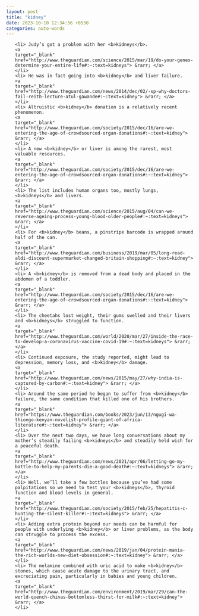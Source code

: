 ```yaml
---
layout: post
title: "kidney"
date: 2023-10-10 12:34:56 +0530
categories: auto-words
---
```

<ol>

    <li> Judy’s got a problem with her <b>kidneys</b>.
    <a 
    target="_blank" 
    href="http://www.theguardian.com/science/2015/mar/19/do-your-genes-determine-your-entire-life#:~:text=kidneys"> &rarr; </a>
    </li>
    <li> He was in fact going into <b>kidney</b> and liver failure.
    <a 
    target="_blank" 
    href="http://www.theguardian.com/news/2014/dec/02/-sp-why-doctors-fail-reith-lecture-atul-gawande#:~:text=kidney"> &rarr; </a>
    </li>
    <li> Altruistic <b>kidney</b> donation is a relatively recent phenomenon.
    <a 
    target="_blank" 
    href="http://www.theguardian.com/society/2015/dec/16/are-we-entering-the-age-of-crowdsourced-organ-donations#:~:text=kidney"> &rarr; </a>
    </li>
    <li> A new <b>kidney</b> or liver is among the rarest, most valuable resources.
    <a 
    target="_blank" 
    href="http://www.theguardian.com/society/2015/dec/16/are-we-entering-the-age-of-crowdsourced-organ-donations#:~:text=kidney"> &rarr; </a>
    </li>
    <li> The list includes human organs too, mostly lungs, <b>kidneys</b> and livers.
    <a 
    target="_blank" 
    href="http://www.theguardian.com/science/2015/aug/04/can-we-reverse-ageing-process-young-blood-older-people#:~:text=kidneys"> &rarr; </a>
    </li>
    <li> For <b>kidney</b> beans, a pinstripe barcode is wrapped around half of the can.
    <a 
    target="_blank" 
    href="http://www.theguardian.com/business/2019/mar/05/long-read-aldi-discount-supermarket-changed-britain-shopping#:~:text=kidney"> &rarr; </a>
    </li>
    <li> A <b>kidney</b> is removed from a dead body and placed in the abdomen of a toddler.
    <a 
    target="_blank" 
    href="http://www.theguardian.com/society/2015/dec/16/are-we-entering-the-age-of-crowdsourced-organ-donations#:~:text=kidney"> &rarr; </a>
    </li>
    <li> The cheetahs lost weight, their gums swelled and their livers and <b>kidneys</b> struggled to function.
    <a 
    target="_blank" 
    href="http://www.theguardian.com/world/2020/mar/27/inside-the-race-to-develop-a-coronavirus-vaccine-covid-19#:~:text=kidneys"> &rarr; </a>
    </li>
    <li> Continued exposure, the study reported, might lead to depression, memory loss, and <b>kidney</b> damage.
    <a 
    target="_blank" 
    href="http://www.theguardian.com/news/2015/may/27/why-india-is-captured-by-carbon#:~:text=kidney"> &rarr; </a>
    </li>
    <li> Around the same period he began to suffer from <b>kidney</b> failure, the same condition that killed one of his brothers.
    <a 
    target="_blank" 
    href="https://www.theguardian.com/books/2023/jun/13/ngugi-wa-thiongo-kenyan-novelist-profile-giant-of-africa-literature#:~:text=kidney"> &rarr; </a>
    </li>
    <li> Over the next two days, we have long conversations about my mother’s steadily failing <b>kidneys</b> and steadily held wish for a peaceful death.
    <a 
    target="_blank" 
    href="http://www.theguardian.com/news/2021/apr/06/letting-go-my-battle-to-help-my-parents-die-a-good-death#:~:text=kidneys"> &rarr; </a>
    </li>
    <li> Well, we’ll take a few bottles because you’ve had some palpitations so we need to test your <b>kidneys</b>, thyroid function and blood levels in general.
    <a 
    target="_blank" 
    href="http://www.theguardian.com/society/2015/feb/25/hepatitis-c-hunting-the-silent-killer#:~:text=kidneys"> &rarr; </a>
    </li>
    <li> Adding extra protein beyond our needs can be harmful for people with underlying <b>kidney</b> or liver problems, as the body can struggle to process the excess.
    <a 
    target="_blank" 
    href="http://www.theguardian.com/news/2019/jan/04/protein-mania-the-rich-worlds-new-diet-obsession#:~:text=kidney"> &rarr; </a>
    </li>
    <li> The melamine combined with uric acid to make <b>kidney</b> stones, which cause acute damage to the urinary tract, and excruciating pain, particularly in babies and young children.
    <a 
    target="_blank" 
    href="http://www.theguardian.com/environment/2019/mar/29/can-the-world-quench-chinas-bottomless-thirst-for-milk#:~:text=kidney"> &rarr; </a>
    </li>